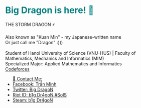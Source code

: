 <h1 style="color: teal;">
  Big Dragon is here! 🐉
</h1>
<p>
  THE STORM DRAGON ⚡
  <br/>
  <br/>
  Also known as "Kuan Min" - my Japanese-written name <br/>
  Or just call me "Dragon" :)))
  <br/>
  <br/>
  Student of Hanoi University of Science (VNU-HUS) | Faculty of Mathematics, Mechanics and Informatics (MIM)
  <br/>
  Specialized Major: Applied Mathematics and Informatics
  <br/>
  <a href="https://codeforces.com/profile/Big.DragoN">Codeforces
</p>
<ul>
📱 Contact Me:
  <li><a href="https://www.facebook.com/ku4nm1N.b1gDr4goN/">Facebook: Trần Minh</li>
  <li><a href="https://twitter.com/KuanMin5">Twitter: Big DragoN</li>
  <li>Riot ID: b1g Dr4goN #SolS</li>
  <li><a href="https://steamcommunity.com/id/kuanmingm56/">Steam: b1g Dr4goN</li>
</ul>
<!---
b1g-Dr4goN/b1g-Dr4goN is a ✨ special ✨ repository because its `README.md` (this file) appears on your GitHub profile.
You can click the Preview link to take a look at your changes.
--->
